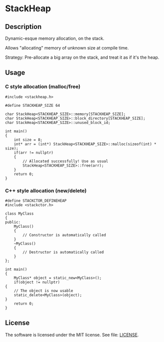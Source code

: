 # StackHeap

## Description
Dynamic-esque memory allocation, on the stack.

Allows "allocating" memory of unknown size at compile time.

Strategy: Pre-allocate a big array on the stack, and treat it as if it's the heap.

## Usage

### C style allocation (malloc/free)
    #include <stackheap.h>
    
    #define STACKHEAP_SIZE 64
    
    char StackHeap<STACKHEAP_SIZE>::memory[STACKHEAP_SIZE];
    char StackHeap<STACKHEAP_SIZE>::block_directory[STACKHEAP_SIZE];
    char StackHeap<STACKHEAP_SIZE>::unused_block_id;
    
    int main()
    {
    	int size = 8;
        int* arr = (int*) StackHeap<STACKHEAP_SIZE>::malloc(sizeof(int) * size);
        if(arr != nullptr)
        {
        	// Allocated successfully! Use as usual
            StackHeap<STACKHEAP_SIZE>::free(arr);
        }
    	return 0;
    }
### C++ style allocation (new/delete)
    #define STACKCTOR_DEFINEHEAP
	#include <stackctor.h>
    
    class MyClass
    {
    public:
	    MyClass()
	    {
		    // Constructor is automatically called
	    }
	    ~MyClass()
	    {
	    	// Destructor is automatically called
	    }
    };
    
    int main()
    {
    	MyClass* object = static_new<MyClass>();
        if(object != nullptr)
	{
	    // The object is now usable
	    static_delete<MyClass>(object);
	}
    	return 0;
    }

## License
The software is licensed under the MIT license. See file: [LICENSE](https://github.com/soryy708/StackHeap/blob/master/LICENSE).
